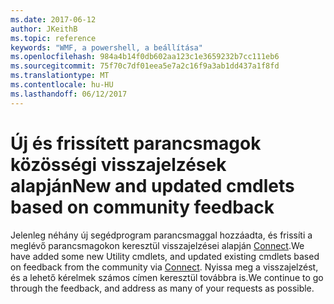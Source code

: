 ```yaml
---
ms.date: 2017-06-12
author: JKeithB
ms.topic: reference
keywords: "WMF, a powershell, a beállítása"
ms.openlocfilehash: 984a4b14f0db602aa123c1e3659232b7cc111eb6
ms.sourcegitcommit: 75f70c7df01eea5e7a2c16f9a3ab1dd437a1f8fd
ms.translationtype: MT
ms.contentlocale: hu-HU
ms.lasthandoff: 06/12/2017
---
```

# <a name="new-and-updated-cmdlets-based-on-community-feedback"></a><span data-ttu-id="1bc75-102">Új és frissített parancsmagok közösségi visszajelzések alapján</span><span class="sxs-lookup"><span data-stu-id="1bc75-102">New and updated cmdlets based on community feedback</span></span> 
<span data-ttu-id="1bc75-103">Jelenleg néhány új segédprogram parancsmaggal hozzáadta, és frissíti a meglévő parancsmagokon keresztül visszajelzései alapján [Connect](https://connect.microsoft.com/powershell).</span><span class="sxs-lookup"><span data-stu-id="1bc75-103">We have added some new Utility cmdlets, and updated existing cmdlets based on feedback from the community via [Connect](https://connect.microsoft.com/powershell).</span></span> <span data-ttu-id="1bc75-104">Nyissa meg a visszajelzést, és a lehető kérelmek számos címen keresztül továbbra is.</span><span class="sxs-lookup"><span data-stu-id="1bc75-104">We continue to go through the feedback, and address as many of your requests as possible.</span></span>

